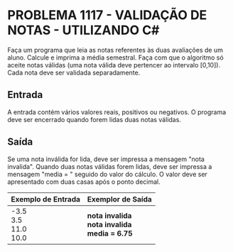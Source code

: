 # PROBLEMA 1117 - VALIDAÇÃO DE NOTAS - UTILIZANDO C#

Faça um programa que leia as notas referentes às duas avaliações de um aluno. Calcule e imprima a média semestral. Faça com que o algoritmo só aceite notas válidas (uma nota válida deve pertencer ao intervalo [0,10]). Cada nota deve ser validada separadamente. 

## Entrada
A entrada contém vários valores reais, positivos ou negativos. O programa deve ser encerrado quando forem lidas duas notas válidas.

## Saída
Se uma nota inválida  for lida, deve ser impressa a mensagem "nota invalida".
Quando duas notas válidas forem lidas, deve ser impressa a mensagem "media = " seguido do valor do cálculo. O valor deve ser apresentado com duas casas após o ponto decimal.


| Exemplo de Entrada          | Exemplor de Saída                                  |
|-----------------------------|--------------------------------------------------- |
| -3.5<br>3.5<br>11.0<br>10.0 | **nota invalida<br>nota invalida<br>media = 6.75** |
